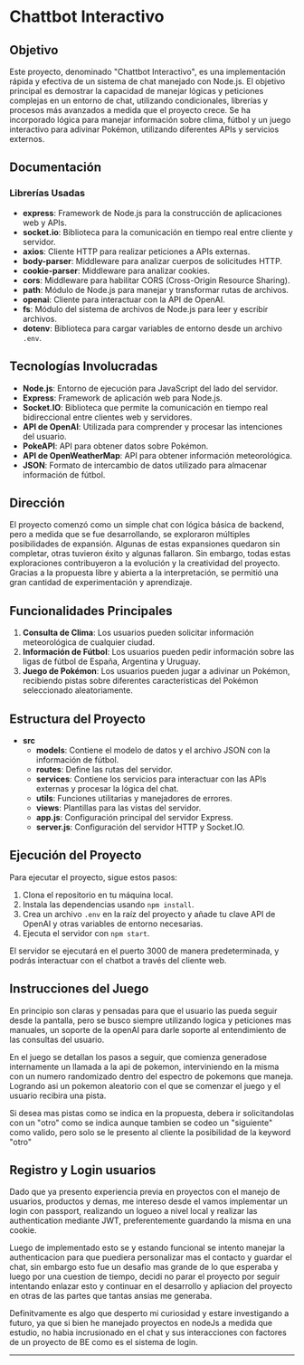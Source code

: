 # Chattbot Interactivo

## Objetivo

Este proyecto, denominado "Chattbot Interactivo", es una implementación rápida y efectiva de un sistema de chat manejado con Node.js. El objetivo principal es demostrar la capacidad de manejar lógicas y peticiones complejas en un entorno de chat, utilizando condicionales, librerías y procesos más avanzados a medida que el proyecto crece. Se ha incorporado lógica para manejar información sobre clima, fútbol y un juego interactivo para adivinar Pokémon, utilizando diferentes APIs y servicios externos.

## Documentación

### Librerías Usadas

- **express**: Framework de Node.js para la construcción de aplicaciones web y APIs.
- **socket.io**: Biblioteca para la comunicación en tiempo real entre cliente y servidor.
- **axios**: Cliente HTTP para realizar peticiones a APIs externas.
- **body-parser**: Middleware para analizar cuerpos de solicitudes HTTP.
- **cookie-parser**: Middleware para analizar cookies.
- **cors**: Middleware para habilitar CORS (Cross-Origin Resource Sharing).
- **path**: Módulo de Node.js para manejar y transformar rutas de archivos.
- **openai**: Cliente para interactuar con la API de OpenAI.
- **fs**: Módulo del sistema de archivos de Node.js para leer y escribir archivos.
- **dotenv**: Biblioteca para cargar variables de entorno desde un archivo `.env`.

## Tecnologías Involucradas

- **Node.js**: Entorno de ejecución para JavaScript del lado del servidor.
- **Express**: Framework de aplicación web para Node.js.
- **Socket.IO**: Biblioteca que permite la comunicación en tiempo real bidireccional entre clientes web y servidores.
- **API de OpenAI**: Utilizada para comprender y procesar las intenciones del usuario.
- **PokeAPI**: API para obtener datos sobre Pokémon.
- **API de OpenWeatherMap**: API para obtener información meteorológica.
- **JSON**: Formato de intercambio de datos utilizado para almacenar información de fútbol.

## Dirección

El proyecto comenzó como un simple chat con lógica básica de backend, pero a medida que se fue desarrollando, se exploraron múltiples posibilidades de expansión. Algunas de estas expansiones quedaron sin completar, otras tuvieron éxito y algunas fallaron. Sin embargo, todas estas exploraciones contribuyeron a la evolución y la creatividad del proyecto. Gracias a la propuesta libre y abierta a la interpretación, se permitió una gran cantidad de experimentación y aprendizaje.

## Funcionalidades Principales

1. **Consulta de Clima**: Los usuarios pueden solicitar información meteorológica de cualquier ciudad.
2. **Información de Fútbol**: Los usuarios pueden pedir información sobre las ligas de fútbol de España, Argentina y Uruguay.
3. **Juego de Pokémon**: Los usuarios pueden jugar a adivinar un Pokémon, recibiendo pistas sobre diferentes características del Pokémon seleccionado aleatoriamente.

## Estructura del Proyecto

- **src**
  - **models**: Contiene el modelo de datos y el archivo JSON con la información de fútbol.
  - **routes**: Define las rutas del servidor.
  - **services**: Contiene los servicios para interactuar con las APIs externas y procesar la lógica del chat.
  - **utils**: Funciones utilitarias y manejadores de errores.
  - **views**: Plantillas para las vistas del servidor.
  - **app.js**: Configuración principal del servidor Express.
  - **server.js**: Configuración del servidor HTTP y Socket.IO.

## Ejecución del Proyecto

Para ejecutar el proyecto, sigue estos pasos:

1. Clona el repositorio en tu máquina local.
2. Instala las dependencias usando `npm install`.
3. Crea un archivo `.env` en la raíz del proyecto y añade tu clave API de OpenAI y otras variables de entorno necesarias.
4. Ejecuta el servidor con `npm start`.

El servidor se ejecutará en el puerto 3000 de manera predeterminada, y podrás interactuar con el chatbot a través del cliente web.

## Instrucciones del Juego

En principio son claras y pensadas para que el usuario las pueda seguir desde la pantalla, pero se busco siempre utilizando logica y peticiones mas manuales, un soporte de la openAI para darle soporte al entendimiento de las consultas del usuario.

En el juego se detallan los pasos a seguir, que comienza generadose internamente un llamada a la api de pokemon, interviniendo en la misma con un numero randomizado dentro del espectro de pokemons que maneja. Logrando asi un pokemon aleatorio con el que se comenzar el juego y el usuario recibira una pista.

Si desea mas pistas como se indica en la propuesta, debera ir solicitandolas con un "otro" como se indica aunque tambien se codeo un "siguiente" como valido, pero solo se le presento al cliente la posibilidad de la keyword "otro"

## Registro y Login usuarios

Dado que ya presento experiencia previa en proyectos con el manejo de usuarios, productos y demas, me intereso desde el vamos implementar un login con passport, realizando un logueo a nivel local y realizar las authentication mediante JWT, preferentemente guardando la misma en una cookie.

Luego de implementado esto se y estando funcional se intento manejar la authenticacion para que puediera personalizar mas el contacto y guardar el chat, sin embargo esto fue un desafio mas grande de lo que esperaba y luego por una cuestion de tiempo, decidi no parar el proyecto por seguir intentando enlazar esto y continuar en el desarrollo y apliacion del proyecto en otras de las partes que tantas ansias me generaba. 

Definitvamente es algo que desperto mi curiosidad y estare investigando a futuro, ya que si bien he manejado proyectos en nodeJs a medida que estudio, no habia incrusionado en el chat y sus interacciones con factores de un proyecto de BE como es el sistema de login.

---


